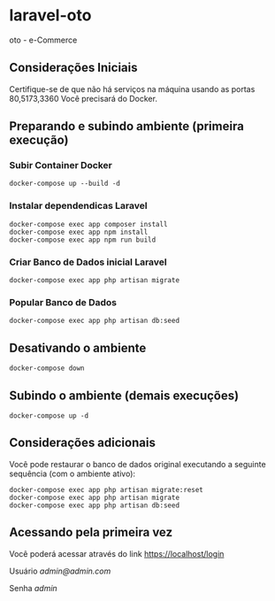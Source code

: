 # laravel-oto
oto - e-Commerce

## Considerações Iniciais
Certifique-se de que não há serviços na máquina usando as portas 80,5173,3360
Você precisará do Docker.

## Preparando e subindo ambiente (primeira execução)

### Subir Container Docker
```
docker-compose up --build -d
```
### Instalar dependendicas Laravel
```
docker-compose exec app composer install
docker-compose exec app npm install
docker-compose exec app npm run build
```
### Criar Banco de Dados inicial Laravel
```
docker-compose exec app php artisan migrate
```
### Popular Banco de Dados
```
docker-compose exec app php artisan db:seed
```
## Desativando o ambiente
```
docker-compose down
```
## Subindo o ambiente (demais execuções)
```
docker-compose up -d
```
## Considerações adicionais
Você pode restaurar o banco de dados original executando a seguinte sequência (com o ambiente ativo):
```
docker-compose exec app php artisan migrate:reset
docker-compose exec app php artisan migrate
docker-compose exec app php artisan db:seed
```

## Acessando pela primeira vez
Você poderá acessar através do link [https://localhost/login](https://localhost/login)

Usuário _admin@admin.com_

Senha _admin_
